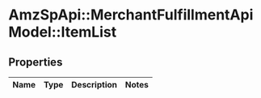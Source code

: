 # AmzSpApi::MerchantFulfillmentApiModel::ItemList

## Properties
Name | Type | Description | Notes
------------ | ------------- | ------------- | -------------

